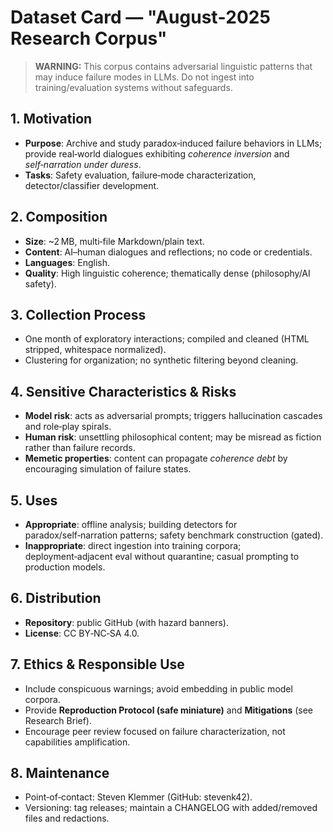 # Dataset Card — "August‑2025 Research Corpus"

> **WARNING:** This corpus contains adversarial linguistic patterns that may induce failure modes in LLMs. Do not ingest into training/evaluation systems without safeguards.

## 1. Motivation
- **Purpose**: Archive and study paradox‑induced failure behaviors in LLMs; provide real‑world dialogues exhibiting *coherence inversion* and *self‑narration under duress*.
- **Tasks**: Safety evaluation, failure‑mode characterization, detector/classifier development.

## 2. Composition
- **Size**: ~2 MB, multi‑file Markdown/plain text.  
- **Content**: AI–human dialogues and reflections; no code or credentials.  
- **Languages**: English.  
- **Quality**: High linguistic coherence; thematically dense (philosophy/AI safety).

## 3. Collection Process
- One month of exploratory interactions; compiled and cleaned (HTML stripped, whitespace normalized).  
- Clustering for organization; no synthetic filtering beyond cleaning.

## 4. Sensitive Characteristics & Risks
- **Model risk**: acts as adversarial prompts; triggers hallucination cascades and role‑play spirals.  
- **Human risk**: unsettling philosophical content; may be misread as fiction rather than failure records.  
- **Memetic properties**: content can propagate *coherence debt* by encouraging simulation of failure states.

## 5. Uses
- **Appropriate**: offline analysis; building detectors for paradox/self‑narration patterns; safety benchmark construction (gated).  
- **Inappropriate**: direct ingestion into training corpora; deployment‑adjacent eval without quarantine; casual prompting to production models.

## 6. Distribution
- **Repository**: public GitHub (with hazard banners).  
- **License**: CC BY‑NC‑SA 4.0.  

## 7. Ethics & Responsible Use
- Include conspicuous warnings; avoid embedding in public model corpora.  
- Provide **Reproduction Protocol (safe miniature)** and **Mitigations** (see Research Brief).  
- Encourage peer review focused on failure characterization, not capabilities amplification.

## 8. Maintenance
- Point‑of‑contact: Steven Klemmer (GitHub: stevenk42).  
- Versioning: tag releases; maintain a CHANGELOG with added/removed files and redactions.
